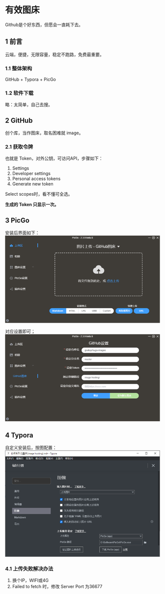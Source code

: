 # 有效图床


Github是个好东西，但愿会一直耗下去。

<!--more-->

## 1 前言

云端，便捷，无限容量，稳定不跑路，免费最重要。

### 1.1 整体架构

GitHub + Typora + PicGo

### 1.2 软件下载

略：太简单，自己去搜。

## 2 GitHub

创个库，当作图床，取名困难就 image。

### 2.1 获取令牌

也就是 Token，对外公钥，可访问API，步骤如下：

1. Settings
2. Developer settings
3. Personal access tokens
4. Generate new token

Select scopes时，看不懂可全选。

**生成的 Token 只显示一次。**

## 3 PicGo

安装后界面如下：![picgo_intall_interface](https://raw.githubusercontent.com/goatup/blog-images/main/image%20hosting/20210629181144.png)

对应设置即可；![picgo_setting_interface](https://raw.githubusercontent.com/goatup/blog-images/main/image%20hosting/20210629181208.png)

## 4 Typora

自定义安装后，按图配置：![typora_setting_interface](https://raw.githubusercontent.com/goatup/blog-images/main/image%20hosting/20210629181455.png)

### 4.1 上传失败解决办法

1. 换个IP，WIFI或4G
2. Failed to fetch 时，修改 Server Port 为36677


